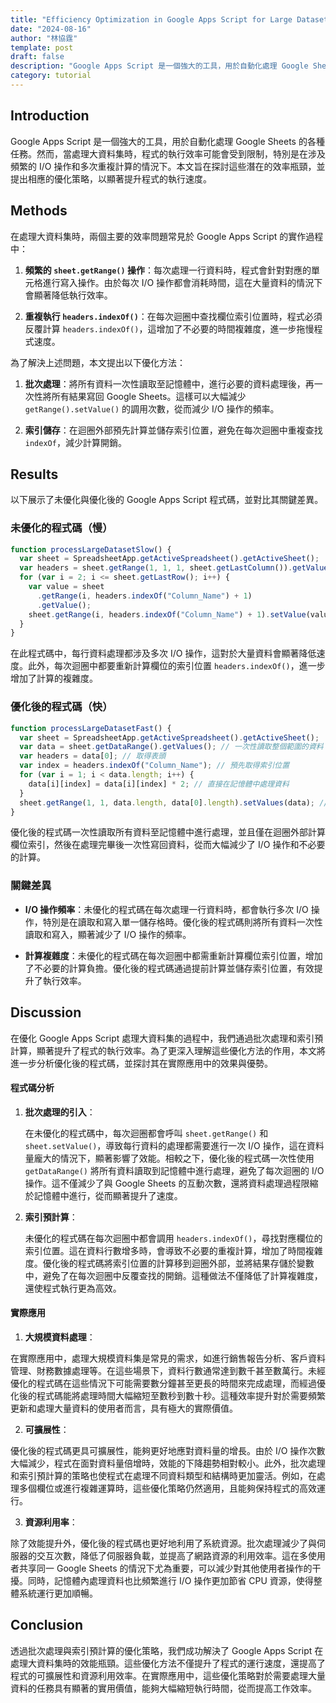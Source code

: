 ```yaml
---
title: "Efficiency Optimization in Google Apps Script for Large Dataset Processing"
date: "2024-08-16"
author: "林協霆"
template: post
draft: false
description: "Google Apps Script 是一個強大的工具，用於自動化處理 Google Sheets 的各種任務。然而，當處理大資料集時，程式的執行效率可能會受到限制，特別是在涉及頻繁的 I/O 操作和多次重複計算的情況下。本文旨在探討這些潛在的效率瓶頸，並提出相應的優化策略，以顯著提升程式的執行速度。 "
category: tutorial
---
```


## Introduction

Google Apps Script 是一個強大的工具，用於自動化處理 Google Sheets 的各種任務。然而，當處理大資料集時，程式的執行效率可能會受到限制，特別是在涉及頻繁的 I/O 操作和多次重複計算的情況下。本文旨在探討這些潛在的效率瓶頸，並提出相應的優化策略，以顯著提升程式的執行速度。

<!--more-->

## Methods

在處理大資料集時，兩個主要的效率問題常見於 Google Apps Script 的實作過程中：

1. **頻繁的 `sheet.getRange()` 操作**：每次處理一行資料時，程式會針對對應的單元格進行寫入操作。由於每次 I/O 操作都會消耗時間，這在大量資料的情況下會顯著降低執行效率。

2. **重複執行 `headers.indexOf()`**：在每次迴圈中查找欄位索引位置時，程式必須反覆計算 `headers.indexOf()`，這增加了不必要的時間複雜度，進一步拖慢程式速度。

為了解決上述問題，本文提出以下優化方法：

1. **批次處理**：將所有資料一次性讀取至記憶體中，進行必要的資料處理後，再一次性將所有結果寫回 Google Sheets。這樣可以大幅減少 `getRange().setValue()` 的調用次數，從而減少 I/O 操作的頻率。

2. **索引儲存**：在迴圈外部預先計算並儲存索引位置，避免在每次迴圈中重複查找 `indexOf`，減少計算開銷。

## Results

以下展示了未優化與優化後的 Google Apps Script 程式碼，並對比其關鍵差異。

### 未優化的程式碼（慢）

```javascript
function processLargeDatasetSlow() {
  var sheet = SpreadsheetApp.getActiveSpreadsheet().getActiveSheet();
  var headers = sheet.getRange(1, 1, 1, sheet.getLastColumn()).getValues()[0]; // 取得表頭
  for (var i = 2; i <= sheet.getLastRow(); i++) {
    var value = sheet
      .getRange(i, headers.indexOf("Column_Name") + 1)
      .getValue();
    sheet.getRange(i, headers.indexOf("Column_Name") + 1).setValue(value * 2);
  }
}
```

在此程式碼中，每行資料處理都涉及多次 I/O 操作，這對於大量資料會顯著降低速度。此外，每次迴圈中都要重新計算欄位的索引位置 `headers.indexOf()`，進一步增加了計算的複雜度。

### 優化後的程式碼（快）

```javascript
function processLargeDatasetFast() {
  var sheet = SpreadsheetApp.getActiveSpreadsheet().getActiveSheet();
  var data = sheet.getDataRange().getValues(); // 一次性讀取整個範圍的資料
  var headers = data[0]; // 取得表頭
  var index = headers.indexOf("Column_Name"); // 預先取得索引位置
  for (var i = 1; i < data.length; i++) {
    data[i][index] = data[i][index] * 2; // 直接在記憶體中處理資料
  }
  sheet.getRange(1, 1, data.length, data[0].length).setValues(data); // 一次性將所有資料寫入工作表
}
```

優化後的程式碼一次性讀取所有資料至記憶體中進行處理，並且僅在迴圈外部計算欄位索引，然後在處理完畢後一次性寫回資料，從而大幅減少了 I/O 操作和不必要的計算。

### 關鍵差異

- **I/O 操作頻率**：未優化的程式碼在每次處理一行資料時，都會執行多次 I/O 操作，特別是在讀取和寫入單一儲存格時。優化後的程式碼則將所有資料一次性讀取和寫入，顯著減少了 I/O 操作的頻率。

- **計算複雜度**：未優化的程式碼在每次迴圈中都需重新計算欄位索引位置，增加了不必要的計算負擔。優化後的程式碼通過提前計算並儲存索引位置，有效提升了執行效率。

## Discussion

在優化 Google Apps Script 處理大資料集的過程中，我們通過批次處理和索引預計算，顯著提升了程式的執行效率。為了更深入理解這些優化方法的作用，本文將進一步分析優化後的程式碼，並探討其在實際應用中的效果與優勢。

#### 程式碼分析

1. **批次處理的引入**：

   在未優化的程式碼中，每次迴圈都會呼叫 `sheet.getRange()` 和 `sheet.setValue()`，導致每行資料的處理都需要進行一次 I/O 操作，這在資料量龐大的情況下，顯著影響了效能。相較之下，優化後的程式碼一次性使用 `getDataRange()` 將所有資料讀取到記憶體中進行處理，避免了每次迴圈的 I/O 操作。這不僅減少了與 Google Sheets 的互動次數，還將資料處理過程限縮於記憶體中進行，從而顯著提升了速度。

2. **索引預計算**：

   未優化的程式碼在每次迴圈中都會調用 `headers.indexOf()`，尋找對應欄位的索引位置。這在資料行數增多時，會導致不必要的重複計算，增加了時間複雜度。優化後的程式碼將索引位置的計算移到迴圈外部，並將結果存儲於變數中，避免了在每次迴圈中反覆查找的開銷。這種做法不僅降低了計算複雜度，還使程式執行更為高效。

#### 實際應用

1. **大規模資料處理**：

在實際應用中，處理大規模資料集是常見的需求，如進行銷售報告分析、客戶資料管理、財務數據處理等。在這些場景下，資料行數通常達到數千甚至數萬行。未經優化的程式碼在這些情況下可能需要數分鐘甚至更長的時間來完成處理，而經過優化後的程式碼能將處理時間大幅縮短至數秒到數十秒。這種效率提升對於需要頻繁更新和處理大量資料的使用者而言，具有極大的實際價值。

2. **可擴展性**：

優化後的程式碼更具可擴展性，能夠更好地應對資料量的增長。由於 I/O 操作次數大幅減少，程式在面對資料量倍增時，效能的下降趨勢相對較小。此外，批次處理和索引預計算的策略也使程式在處理不同資料類型和結構時更加靈活。例如，在處理多個欄位或進行複雜運算時，這些優化策略仍然適用，且能夠保持程式的高效運行。

3. **資源利用率**：

除了效能提升外，優化後的程式碼也更好地利用了系統資源。批次處理減少了與伺服器的交互次數，降低了伺服器負載，並提高了網路資源的利用效率。這在多使用者共享同一 Google Sheets 的情況下尤為重要，可以減少對其他使用者操作的干擾。同時，記憶體內處理資料也比頻繁進行 I/O 操作更加節省 CPU 資源，使得整體系統運行更加順暢。

## Conclusion

透過批次處理與索引預計算的優化策略，我們成功解決了 Google Apps Script 在處理大資料集時的效能瓶頸。這些優化方法不僅提升了程式的運行速度，還提高了程式的可擴展性和資源利用效率。在實際應用中，這些優化策略對於需要處理大量資料的任務具有顯著的實用價值，能夠大幅縮短執行時間，從而提高工作效率。
